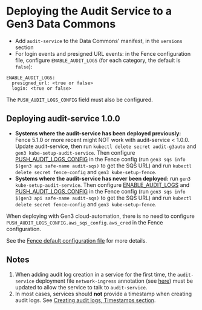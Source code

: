 # Deploying the Audit Service to a Gen3 Data Commons

- Add `audit-service` to the Data Commons' manifest, in the `versions` section
- For login events and presigned URL events: in the Fence configuration file, configure `ENABLE_AUDIT_LOGS` (for each category, the default is `false`):

```
ENABLE_AUDIT_LOGS:
  presigned_url: <true or false>
  login: <true or false>
```

The `PUSH_AUDIT_LOGS_CONFIG` field must also be configured.

## Deploying audit-service 1.0.0

- **Systems where the audit-service has been deployed previously:** Fence 5.1.0 or more recent might NOT work with audit-service < 1.0.0. Update audit-service, then run `kubectl delete secret audit-g3auto` and `gen3 kube-setup-audit-service`. Then configure [PUSH_AUDIT_LOGS_CONFIG](https://github.com/uc-cdis/fence/blob/cd66a72/fence/config-default.yaml#L756-L760) in the Fence config (run `gen3 sqs info $(gen3 api safe-name audit-sqs)` to get the SQS URL) and run `kubectl delete secret fence-config` and `gen3 kube-setup-fence`.
- **Systems where the audit-service has never been deployed:** run `gen3 kube-setup-audit-service`. Then configure [ENABLE_AUDIT_LOGS](https://github.com/uc-cdis/fence/blob/cd66a72/fence/config-default.yaml#L748-L750) and [PUSH_AUDIT_LOGS_CONFIG](https://github.com/uc-cdis/fence/blob/cd66a72/fence/config-default.yaml#L756-L760) in the Fence config (run `gen3 sqs info $(gen3 api safe-name audit-sqs)` to get the SQS URL) and run `kubectl delete secret fence-config` and `gen3 kube-setup-fence`.

When deploying with Gen3 cloud-automation, there is no need to configure `PUSH_AUDIT_LOGS_CONFIG.aws_sqs_config.aws_cred` in the Fence configuration.

See the [Fence default configuration file](https://github.com/uc-cdis/fence/blob/5.1.0/fence/config-default.yaml#L622-L638) for more details.

## Notes

1. When adding audit log creation in a service for the first time, the `audit-service` deployment file `network-ingress` annotation (see [here](https://github.com/uc-cdis/cloud-automation/blob/27770776d239bc609bbbd23607689cf62de1bc66/kube/services/audit-service/audit-service-deploy.yaml#L6)) must be updated to allow the service to talk to `audit-service`.
2. In most cases, services should **not** provide a timestamp when creating audit logs. See [Creating audit logs, Timestamps section](../explanation/creating_audit_logs.md#timestamps).
